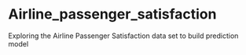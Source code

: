 # Airline_passenger_satisfaction
Exploring the Airline Passenger Satisfaction data set to build prediction model
